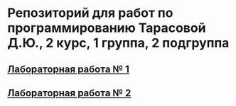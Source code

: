 # Репозиторий для работ по программированию Тарасовой Д.Ю., 2 курс, 1 группа, 2 подгруппа

## [Лабораторная работа № 1](https://github.com/jamanuriyeva/Programming-3-sem/tree/main/Лабораторная%20работа%20№1)
## [Лабораторная работа № 2](https://github.com/jamanuriyeva/Programming-3-sem/tree/main/Лабораторная%20работа%20№2)
